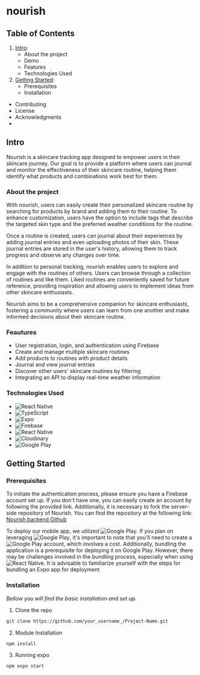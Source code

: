 # nourish

## Table of Contents
1. [Intro](##Intro):
    - About the project
    - Demo
    - Features
    - Technologies Used
2. [Getting Started](##GettingStarted):
    - Prerequisites
    - Installation
- Contributing
- License
- Acknowledgments
- 
## Intro
Nourish is a skincare tracking app designed to empower users in their skincare journey. 
Our goal is to provide a platform where users can journal and monitor the effectiveness of their skincare routine, helping them identify what products and combinations work best for them.

### About the project

With nourish, users can easily create their personalized skincare routine by searching for products by brand and adding them to their routine. 
To enhance customization, users have the option to include tags that describe the targeted skin type and the preferred weather conditions for the routine.

Once a routine is created, users can journal about their experiences by adding journal entries and even uploading photos of their skin.
These journal entries are stored in the user's history, allowing them to track progress and observe any changes over time.

In addition to personal tracking, nourish enables users to explore and engage with the routines of others. Users can browse through a collection of routines and like them.
Liked routines are conveniently saved for future reference, providing inspiration and allowing users to implement ideas from other skincare enthusiasts.

Nourish aims to be a comprehensive companion for skincare enthusiasts, fostering a community where users can learn from one another and make informed decisions about their skincare routine.

### Feautures 

- User registration, login, and authentication using Firebase
- Create and manage multiple skincare routines
- Add products to routines with product details
- Journal and view journal entries
- Discover other users' skincare routines by filtering
- Integrating an API to display real-time weather information

### Technologies Used

- ![React Native](https://img.shields.io/badge/React%20Native-blue?logo=react)
- ![TypeScript](https://img.shields.io/badge/TypeScript-3178C6?logo=typescript&logoColor=white)
- ![Expo](https://img.shields.io/badge/Expo-000020?logo=expo&logoColor=white)
- ![Firebase](https://img.shields.io/badge/Firebase-blue?logo=react)
- ![React Native](https://img.shields.io/badge/Firebase-gray?logo=firebase&logoColor=FFCA28)
- ![Cloudinary](https://img.shields.io/badge/Cloudinary-407AFC)
- ![Google Play](https://img.shields.io/badge/Google%20Play-414141?logo=googleplay)

## Getting Started

### Prerequisites

To initiate the authentication process, please ensure you have a Firebase account set up. If you don't have one, you can easily create an account by following the provided link.
Additionally, it is necessary to fork the server-side repository of Nourish. You can find the repository at the following link: [Nourish backend Github](https://github.com/nourish-team/nourish-backend)

To deploy our mobile app, we utilized ![Google Play](https://img.shields.io/badge/Google%20Play-414141?logo=googleplay). If you plan on leveraging ![Google Play](https://img.shields.io/badge/Google%20Play-414141?logo=googleplay), it's important to note that you'll need to create a ![Google Play](https://img.shields.io/badge/Google%20Play-414141?logo=googleplay) account, which involves a cost. Additionally, bundling the application is a prerequisite for deploying it on Google Play. However, there may be challenges involved in the bundling process, especially when using ![React Native](https://img.shields.io/badge/Firebase-gray?logo=firebase&logoColor=FFCA28). It is advisable to familiarize yourself with the steps for bundling an Expo app for deployment 

### Installation

_Bellow you will find the basic installation and set up._

1. Clone the repo
```sh
git clone https://github.com/your_username_/Project-Name.git
```
2. Module Installation
```sh
npm install
```
3. Running expo
```sh
npm expo start
```






  

